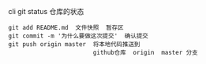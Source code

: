 cli
    git status 仓库的状态

    git add README.md  文件快照  暂存区
    git commit -m '为什么要做这次提交'  确认提交
    git push origin master  将本地代码推送到
                            github仓库  origin  master 分支
    